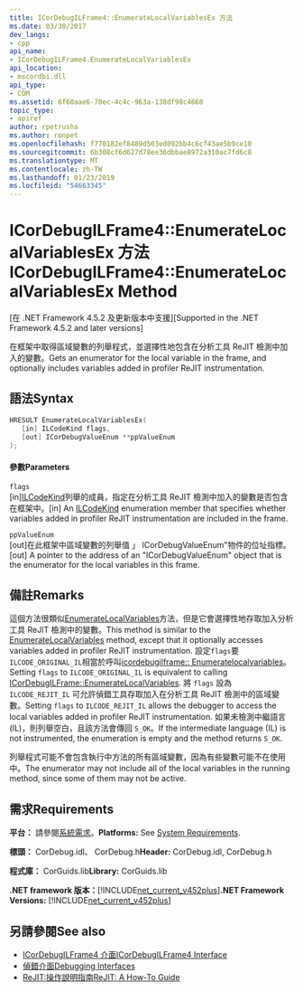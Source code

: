 ```yaml
---
title: ICorDebugILFrame4::EnumerateLocalVariablesEx 方法
ms.date: 03/30/2017
dev_langs:
- cpp
api_name:
- ICorDebugILFrame4.EnumerateLocalVariablesEx
api_location:
- mscordbi.dll
api_type:
- COM
ms.assetid: 6f60aae6-70ec-4c4c-963a-138df98c4668
topic_type:
- apiref
author: rpetrusha
ms.author: ronpet
ms.openlocfilehash: f770182ef8489d503ed092bb4c6cf43ae5b9ce10
ms.sourcegitcommit: 6b308cf6d627d78ee36dbbae8972a310ac7fd6c8
ms.translationtype: MT
ms.contentlocale: zh-TW
ms.lasthandoff: 01/23/2019
ms.locfileid: "54663345"
---
```

# <a name="icordebugilframe4enumeratelocalvariablesex-method"></a><span data-ttu-id="43213-102">ICorDebugILFrame4::EnumerateLocalVariablesEx 方法</span><span class="sxs-lookup"><span data-stu-id="43213-102">ICorDebugILFrame4::EnumerateLocalVariablesEx Method</span></span>
<span data-ttu-id="43213-103">[在 .NET Framework 4.5.2 及更新版本中支援]</span><span class="sxs-lookup"><span data-stu-id="43213-103">[Supported in the .NET Framework 4.5.2 and later versions]</span></span>  
  
 <span data-ttu-id="43213-104">在框架中取得區域變數的列舉程式，並選擇性地包含在分析工具 ReJIT 檢測中加入的變數。</span><span class="sxs-lookup"><span data-stu-id="43213-104">Gets an enumerator for the local variable in the frame, and optionally includes variables added in profiler ReJIT instrumentation.</span></span>  
  
## <a name="syntax"></a><span data-ttu-id="43213-105">語法</span><span class="sxs-lookup"><span data-stu-id="43213-105">Syntax</span></span>  
  
```cpp
HRESULT EnumerateLocalVariablesEx(  
   [in] ILCodeKind flags,   
   [out] ICorDebugValueEnum **ppValueEnum  
);  
```  
  
#### <a name="parameters"></a><span data-ttu-id="43213-106">參數</span><span class="sxs-lookup"><span data-stu-id="43213-106">Parameters</span></span>  
 `flags`  
 <span data-ttu-id="43213-107">[in][ILCodeKind](../../../../docs/framework/unmanaged-api/debugging/ilcodekind-enumeration.md)列舉的成員，指定在分析工具 ReJIT 檢測中加入的變數是否包含在框架中。</span><span class="sxs-lookup"><span data-stu-id="43213-107">[in] An [ILCodeKind](../../../../docs/framework/unmanaged-api/debugging/ilcodekind-enumeration.md) enumeration member that specifies whether variables added in profiler ReJIT instrumentation are included in the frame.</span></span>  
  
 `ppValueEnum`  
 <span data-ttu-id="43213-108">[out]在此框架中區域變數的列舉值 」 ICorDebugValueEnum"物件的位址指標。</span><span class="sxs-lookup"><span data-stu-id="43213-108">[out] A pointer to the address of an "ICorDebugValueEnum" object that is the enumerator for the local variables in this frame.</span></span>  
  
## <a name="remarks"></a><span data-ttu-id="43213-109">備註</span><span class="sxs-lookup"><span data-stu-id="43213-109">Remarks</span></span>  
 <span data-ttu-id="43213-110">這個方法很類似[EnumerateLocalVariables](../../../../docs/framework/unmanaged-api/debugging/icordebugilframe-enumeratelocalvariables-method.md)方法，但是它會選擇性地存取加入分析工具 ReJIT 檢測中的變數。</span><span class="sxs-lookup"><span data-stu-id="43213-110">This method is similar to the [EnumerateLocalVariables](../../../../docs/framework/unmanaged-api/debugging/icordebugilframe-enumeratelocalvariables-method.md) method, except that it optionally accesses variables added in profiler ReJIT instrumentation.</span></span> <span data-ttu-id="43213-111">設定`flags`要`ILCODE_ORIGINAL_IL`相當於呼叫[icordebugilframe:: Enumeratelocalvariables](../../../../docs/framework/unmanaged-api/debugging/icordebugilframe-enumeratelocalvariables-method.md)。</span><span class="sxs-lookup"><span data-stu-id="43213-111">Setting `flags` to `ILCODE_ORIGINAL_IL` is equivalent to calling [ICorDebugILFrame::EnumerateLocalVariables](../../../../docs/framework/unmanaged-api/debugging/icordebugilframe-enumeratelocalvariables-method.md).</span></span> <span data-ttu-id="43213-112">將 `flags` 設為 `ILCODE_REJIT_IL` 可允許偵錯工具存取加入在分析工具 ReJIT 檢測中的區域變數。</span><span class="sxs-lookup"><span data-stu-id="43213-112">Setting `flags` to `ILCODE_REJIT_IL` allows the debugger to access the local variables added in profiler ReJIT instrumentation.</span></span> <span data-ttu-id="43213-113">如果未檢測中繼語言 (IL)，則列舉空白，且該方法會傳回 `S_OK`。</span><span class="sxs-lookup"><span data-stu-id="43213-113">If the intermediate language (IL) is not instrumented, the enumeration is empty and the method returns `S_OK`.</span></span>  
  
 <span data-ttu-id="43213-114">列舉程式可能不會包含執行中方法的所有區域變數，因為有些變數可能不在使用中。</span><span class="sxs-lookup"><span data-stu-id="43213-114">The enumerator may not include all of the local variables in the running method, since some of them may not be active.</span></span>  
  
## <a name="requirements"></a><span data-ttu-id="43213-115">需求</span><span class="sxs-lookup"><span data-stu-id="43213-115">Requirements</span></span>  
 <span data-ttu-id="43213-116">**平台：** 請參閱[系統需求](../../../../docs/framework/get-started/system-requirements.md)。</span><span class="sxs-lookup"><span data-stu-id="43213-116">**Platforms:** See [System Requirements](../../../../docs/framework/get-started/system-requirements.md).</span></span>  
  
 <span data-ttu-id="43213-117">**標頭：** CorDebug.idl、 CorDebug.h</span><span class="sxs-lookup"><span data-stu-id="43213-117">**Header:** CorDebug.idl, CorDebug.h</span></span>  
  
 <span data-ttu-id="43213-118">**程式庫：** CorGuids.lib</span><span class="sxs-lookup"><span data-stu-id="43213-118">**Library:** CorGuids.lib</span></span>  
  
 <span data-ttu-id="43213-119">**.NET framework 版本：**[!INCLUDE[net_current_v452plus](../../../../includes/net-current-v452plus-md.md)]</span><span class="sxs-lookup"><span data-stu-id="43213-119">**.NET Framework Versions:** [!INCLUDE[net_current_v452plus](../../../../includes/net-current-v452plus-md.md)]</span></span>  
  
## <a name="see-also"></a><span data-ttu-id="43213-120">另請參閱</span><span class="sxs-lookup"><span data-stu-id="43213-120">See also</span></span>
- [<span data-ttu-id="43213-121">ICorDebugILFrame4 介面</span><span class="sxs-lookup"><span data-stu-id="43213-121">ICorDebugILFrame4 Interface</span></span>](../../../../docs/framework/unmanaged-api/debugging/icordebugilframe4-interface.md)
- [<span data-ttu-id="43213-122">偵錯介面</span><span class="sxs-lookup"><span data-stu-id="43213-122">Debugging Interfaces</span></span>](../../../../docs/framework/unmanaged-api/debugging/debugging-interfaces.md)
- [<span data-ttu-id="43213-123">ReJIT:操作說明指南</span><span class="sxs-lookup"><span data-stu-id="43213-123">ReJIT: A How-To Guide</span></span>](https://blogs.msdn.com/b/davbr/archive/2011/10/12/rejit-a-how-to-guide.aspx)
